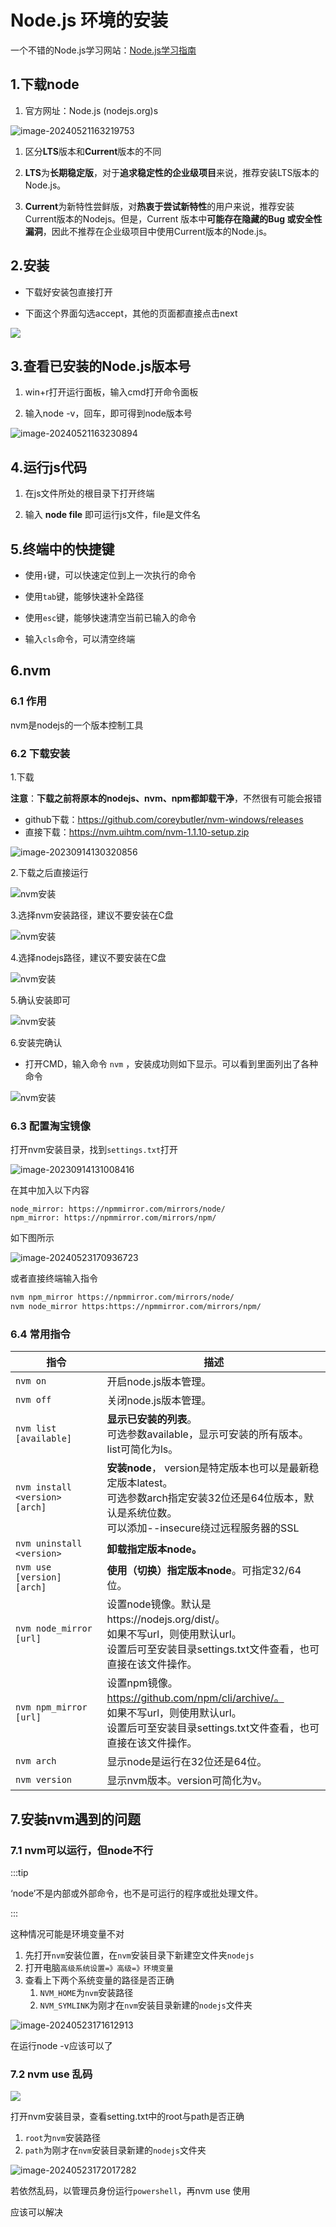 # Node.js 环境的安装

一个不错的Node.js学习网站：[Node.js学习指南](https://blog.poetries.top/node-learning-notes/)

## 1.下载node

1. 官方网址：Node.js (nodejs.org)s

![image-20240521163219753](https://gitee.com/xarzhi/picture/raw/master/img/image-20240521163219753.png)

1. 区分**LTS**版本和**Current**版本的不同

1. **LTS**为**长期稳定版**，对于**追求稳定性的企业级项目**来说，推荐安装LTS版本的Node.js。

1. **Current**为新特性尝鲜版，对**热衷于尝试新特性**的用户来说，推荐安装Current版本的Nodejs。但是，Current 版本中**可能存在隐藏的Bug 或安全性漏洞**，因此不推荐在企业级项目中使用Current版本的Node.js。

## 2.安装

- 下载好安装包直接打开

- 下面这个界面勾选accept，其他的页面都直接点击next

![](https://gitee.com/xarzhi/picture/raw/master/img/2.jpg)



## 3.查看已安装的Node.js版本号

1. win+r打开运行面板，输入cmd打开命令面板

1. 输入node -v，回车，即可得到node版本号

![image-20240521163230894](https://gitee.com/xarzhi/picture/raw/master/img/image-20240521163230894.png)





## 4.运行js代码

1. 在js文件所处的根目录下打开终端

1. 输入 **node file** 即可运行js文件，file是文件名



## 5.终端中的快捷键

- 使用`↑`键，可以快速定位到上一次执行的命令

- 使用`tab`键，能够快速补全路径

- 使用`esc`键，能够快速清空当前已输入的命令

- 输入`cls`命令，可以清空终端



## 6.nvm

### 6.1 作用

nvm是nodejs的一个版本控制工具

### 6.2 下载安装

1.下载

**注意**：**下载之前将原本的nodejs、nvm、npm都卸载干净**，不然很有可能会报错

- github下载：https://github.com/coreybutler/nvm-windows/releases
- 直接下载：https://nvm.uihtm.com/nvm-1.1.10-setup.zip

![image-20230914130320856](https://gitee.com/xarzhi/picture/raw/master/img/image-20230914130320856.png)

2.下载之后直接运行

![nvm安装](https://gitee.com/xarzhi/picture/raw/master/img/step1.png)

3.选择nvm安装路径，建议不要安装在C盘

![nvm安装](https://gitee.com/xarzhi/picture/raw/master/img/step2.png)

4.选择nodejs路径，建议不要安装在C盘

![nvm安装](https://gitee.com/xarzhi/picture/raw/master/img/step3.png)

5.确认安装即可

![nvm安装](https://gitee.com/xarzhi/picture/raw/master/img/step4.png)

6.安装完确认

- 打开CMD，输入命令 `nvm` ，安装成功则如下显示。可以看到里面列出了各种命令

![nvm安装](https://gitee.com/xarzhi/picture/raw/master/img/step5.png)

### 6.3 配置淘宝镜像

打开nvm安装目录，找到`settings.txt`打开

![image-20230914131008416](https://gitee.com/xarzhi/picture/raw/master/img/image-20230914131008416.png)

在其中加入以下内容

```
node_mirror: https://npmmirror.com/mirrors/node/
npm_mirror: https://npmmirror.com/mirrors/npm/
```

如下图所示

![image-20240523170936723](https://gitee.com/xarzhi/picture/raw/master/img/image-20240523170936723.png)

或者直接终端输入指令

```bash
nvm npm_mirror https://npmmirror.com/mirrors/node/
nvm node_mirror https:https://npmmirror.com/mirrors/npm/
```



### 6.4 常用指令

| 指令                           | 描述                                                         |
| ------------------------------ | ------------------------------------------------------------ |
| `nvm on`                       | 开启node.js版本管理。                                        |
| `nvm off`                      | 关闭node.js版本管理。                                        |
| `nvm list [available]`         | **显示已安装的列表**。<br>可选参数available，显示可安装的所有版本。list可简化为ls。 |
| `nvm install <version> [arch]` | **安装node**， version是特定版本也可以是最新稳定版本latest。<br>可选参数arch指定安装32位还是64位版本，默认是系统位数。<br/>可以添加--insecure绕过远程服务器的SSL |
| `nvm uninstall <version>`      | **卸载指定版本node。**                                       |
| `nvm use [version] [arch]`     | **使用（切换）指定版本node**。可指定32/64位。                |
| `nvm node_mirror [url]`        | 设置node镜像。默认是https://nodejs.org/dist/。<br/>如果不写url，则使用默认url。<br/>设置后可至安装目录settings.txt文件查看，也可直接在该文件操作。 |
| `nvm npm_mirror [url]`         | 设置npm镜像。https://github.com/npm/cli/archive/。<br/>如果不写url，则使用默认url。<br/>设置后可至安装目录settings.txt文件查看，也可直接在该文件操作。 |
| `nvm arch`                     | 显示node是运行在32位还是64位。                               |
| `nvm version`                  | 显示nvm版本。version可简化为v。                              |



## 7.安装nvm遇到的问题

### 7.1 nvm可以运行，但node不行

:::tip

‘node’不是内部或外部命令，也不是可运行的程序或批处理文件。

:::

这种情况可能是环境变量不对

1. 先打开`nvm`安装位置，在`nvm`安装目录下新建空文件夹`nodejs`
2. 打开电脑`高级系统设置=》高级=》环境变量`
3. 查看上下两个系统变量的路径是否正确
   1. `NVM_HOME`为`nvm`安装路径
   2. `NVM_SYMLINK`为刚才在`nvm`安装目录新建的`nodejs`文件夹

![image-20240523171612913](https://gitee.com/xarzhi/picture/raw/master/img/image-20240523171612913.png)

在运行node -v应该可以了

### 7.2 nvm use 乱码

![](https://gitee.com/xarzhi/picture/raw/master/img/640a522b737940709ee53669de594ce9.png)



打开nvm安装目录，查看setting.txt中的root与path是否正确

1. `root`为`nvm`安装路径
2. `path`为刚才在`nvm`安装目录新建的`nodejs`文件夹

![image-20240523172017282](https://gitee.com/xarzhi/picture/raw/master/img/image-20240523172017282.png)



若依然乱码，以管理员身份运行`powershell`，再nvm use 使用

应该可以解决
